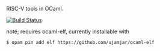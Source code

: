 RISC-V tools in OCaml.

[![Build Status](https://travis-ci.org/ujamjar/riscv.svg?branch=master)](https://travis-ci.org/ujamjar/riscv)

note; requires ocaml-elf, currently installable with

```
$ opam pin add elf https://github.com/ujamjar/ocaml-elf
```

